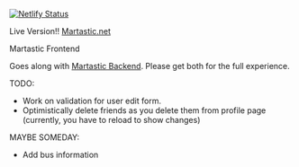 [![Netlify Status](https://api.netlify.com/api/v1/badges/cd063d89-1886-42b5-a748-fa6b0a806f5a/deploy-status)](https://app.netlify.com/sites/martastic/deploys)

Live Version!! [Martastic.net](https://www.martastic.net/)

Martastic Frontend

Goes along with [Martastic Backend](https://github.com/dekadekadeka/martastic-backend). Please get both for the full experience.

TODO:
* Work on validation for user edit form.
* Optimistically delete friends as you delete them from profile page (currently, you have to reload to show changes)

MAYBE SOMEDAY:
* Add bus information

